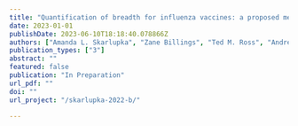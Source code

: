 ```yaml
---
title: "Quantification of breadth for influenza vaccines: a proposed method"
date: 2023-01-01
publishDate: 2023-06-10T18:18:40.078866Z
authors: ["Amanda L. Skarlupka", "Zane Billings", "Ted M. Ross", "Andreas Handel"]
publication_types: ["3"]
abstract: ""
featured: false
publication: "In Preparation"
url_pdf: ""
doi: ""
url_project: "/skarlupka-2022-b/"

---
```


